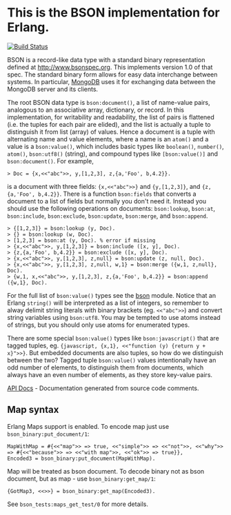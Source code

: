 # This is the BSON implementation for Erlang.
[![Build Status](https://travis-ci.org/filmor/bson-erlang.svg?branch=master)](https://travis-ci.org/filmor/bson-erlang)

BSON is a record-like data type with a standard binary representation defined at <http://www.bsonspec.org>. This implements version 1.0 of that spec. The standard binary form allows for easy data interchange between systems. In particular, [MongoDB](http://www.mongodb.org) uses it for exchanging data between the MongoDB server and its clients.

The root BSON data type is `bson:document()`, a list of name-value pairs, analogous to an associative array, dictionary, or record. In this implementation, for writability and readability, the list of pairs is flattened (i.e. the tuples for each pair are elided), and the list is actually a tuple to distinguish it from list (array) of values. Hence a document is a tuple with alternating name and value elements, where a name is an `atom()` and a value is a `bson:value()`, which includes basic types like `boolean()`, `number()`, `atom()`, `bson:utf8()` (string), and compound types like `[bson:value()]` and `bson:document()`. For example,

	> Doc = {x,<<"abc">>, y,[1,2,3], z,{a,'Foo', b,4.2}}.

is a document with three fields: `{x,<<"abc">>}` and `{y,[1,2,3]}`, and `{z,{a,'Foo', b,4.2}}`. There is a function `bson:fields` that converts a document to a list of fields but normally you don't need it. Instead you should use the following operations on documents: `bson:lookup`, `bson:at`, `bson:include`, `bson:exclude`, `bson:update`, `bson:merge`, and `bson:append`.

	> {[1,2,3]} = bson:lookup (y, Doc).
	> {} = bson:lookup (w, Doc).
	> [1,2,3] = bson:at (y, Doc). % error if missing
	> {x,<<"abc">>, y,[1,2,3]} = bson:include ([x, y], Doc).
	> {z,{a,'Foo', b,4.2}} = bson:exclude ([x, y], Doc).
	> {x,<<"abc">>, y,[1,2,3], z,null} = bson:update (z, null, Doc).
	> {x,<<"abc">>, y,[1,2,3], z,null, w,1} = bson:merge ({w,1, z,null}, Doc).
	> {w,1, x,<<"abc">>, y,[1,2,3], z,{a,'Foo', b,4.2}} = bson:append ({w,1}, Doc).

For the full list of `bson:value()` types see the [bson](http://github.com/mongodb/bson-erlang/blob/master/src/bson.erl) module. Notice that an Erlang `string()` will be interpreted as a list of integers, so remember to alway delimit string literals with binary brackets (eg. `<<"abc">>`) and convert string variables using `bson:utf8`. You may be tempted to use atoms instead of strings, but you should only use atoms for enumerated types.

There are some special `bson:value()` types like `bson:javascript()` that are tagged tuples, eg. `{javascript, {x,1}, <<"function (y) {return y + x}">>}`. But embedded documents are also tuples, so how do we distinguish between the two? Tagged tuple `bson:value()` values intentionally have an odd number of elements, to distinguish them from documents, which always have an even number of elements, as they store key-value pairs.

[API Docs](http://api.mongodb.org/erlang/bson/) - Documentation generated from source code comments.

## Map syntax

Erlang Maps support is enabled.
To encode map just use `bson_binary:put_document/1`:

	MapWithMap = #{<<"map">> => true, <<"simple">> => <<"not">>, <<"why">> => #{<<"because">> => <<"with map">>, <<"ok">> => true}},
    Encoded3 = bson_binary:put_document(MapWithMap).
Map will be treated as bson document.
To decode binary not as bson document, but as map - use `bson_binary:get_map/1`:

	{GotMap3, <<>>} = bson_binary:get_map(Encoded3).
See `bson_tests:maps_get_test/0` for more details.
